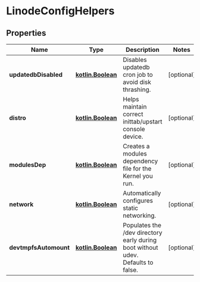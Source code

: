 
# LinodeConfigHelpers

## Properties
Name | Type | Description | Notes
------------ | ------------- | ------------- | -------------
**updatedbDisabled** | [**kotlin.Boolean**](.md) | Disables updatedb cron job to avoid disk thrashing. |  [optional]
**distro** | [**kotlin.Boolean**](.md) | Helps maintain correct inittab/upstart console device. |  [optional]
**modulesDep** | [**kotlin.Boolean**](.md) | Creates a modules dependency file for the Kernel you run. |  [optional]
**network** | [**kotlin.Boolean**](.md) | Automatically configures static networking. |  [optional]
**devtmpfsAutomount** | [**kotlin.Boolean**](.md) | Populates the /dev directory early during boot without udev.  Defaults to false.  |  [optional]




